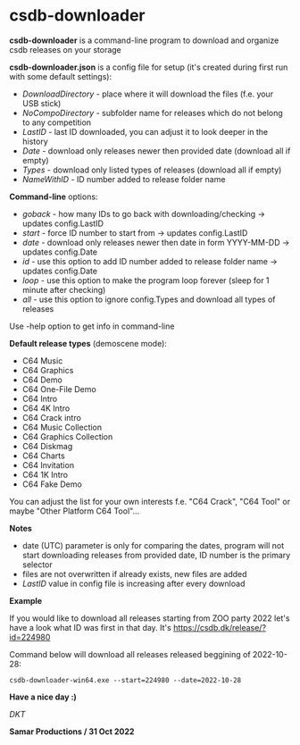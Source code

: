 # csdb-downloader

**csdb-downloader** is a command-line program to download and organize csdb releases on your storage

**csdb-downloader.json** is a config file for setup (it's created during first run with some default settings):
* *DownloadDirectory* - place where it will download the files (f.e. your USB stick)
* *NoCompoDirectory* - subfolder name for releases which do not belong to any competition
* *LastID* - last ID downloaded, you can adjust it to look deeper in the history
* *Date* - download only releases newer then provided date (download all if empty)
* *Types* - download only listed types of releases (download all if empty)
* *NameWithID* - ID number added to release folder name

**Command-line** options:
* *goback* - how many IDs to go back with downloading/checking -> updates config.LastID
* *start* - force ID number to start from -> updates config.LastID
* *date* - download only releases newer then date in form YYYY-MM-DD -> updates config.Date
* *id* - use this option to add ID number added to release folder name -> updates config.Date
* *loop* - use this option to make the program loop forever (sleep for 1 minute after checking)
* *all* - use this option to ignore config.Types and download all types of releases

Use -help option to get info in command-line

**Default release types** (demoscene mode):
* C64 Music
* C64 Graphics
* C64 Demo
* C64 One-File Demo
* C64 Intro
* C64 4K Intro
* C64 Crack intro
* C64 Music Collection
* C64 Graphics Collection
* C64 Diskmag
* C64 Charts
* C64 Invitation
* C64 1K Intro 
* C64 Fake Demo

You can adjust the list for your own interests f.e. "C64 Crack", "C64 Tool" or maybe "Other Platform C64 Tool"...

**Notes**
* date (UTC) parameter is only for comparing the dates, program will not start downloading releases from provided date, ID number is the primary selector
* files are not overwritten if already exists, new files are added
* *LastID* value in config file is increasing after every download

**Example**

If you would like to download all releases starting from ZOO party 2022 let's have a look what ID was first in that day.
It's https://csdb.dk/release/?id=224980

Command below will download all releases released beggining of 2022-10-28:

```csdb-downloader-win64.exe --start=224980 --date=2022-10-28```

**Have a nice day :)**

*DKT*

__Samar Productions / 31 Oct 2022__